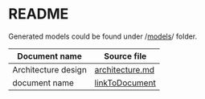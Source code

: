 # README

Generated models could be found under /[models](models/Usecases.drawio)/ folder.

| Document name        | Source file                         |
| -------------------- | ----------------------------------- |
| Architecture design  | [architecture.md](architecture.md)  |
| document name        | [linkToDocument](https://google.com) |
